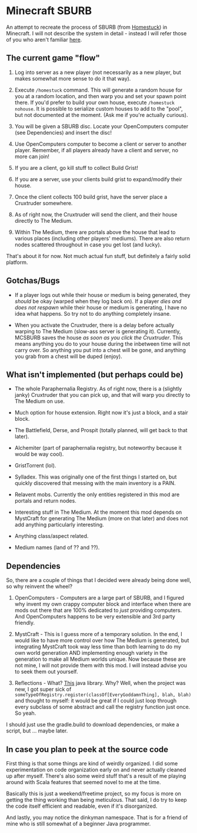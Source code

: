 Minecraft SBURB
===============
An attempt to recreate the process of SBURB (from [Homestuck](http://mspaintadventures.com/)) in Minecraft.
I will not describe the system in detail - instead I will refer those of you who aren't familiar
[here](http://mspaintadventures.wikia.com/wiki/Sburb).

The current game "flow"
-----------------------
1. Log into server as a new player (not necessarily as a new player, but makes somewhat more sense to do it that way).

2. Execute `/homestuck` command. This will generate a random house for you at a random location, and then warp you and set your spawn point there. If you'd prefer to build your own house, execute `/homestuck nohouse`. It is possible to serialize custom houses to add to the "pool", but not documented at the moment. (Ask me if you're actually curious). 

3. You will be given a SBURB disc. Locate your OpenComputers computer (see Dependencies) and insert the disc!

4. Use OpenComputers computer to become a client or server to another player. Remember, if all players already have a client and server, no more can join!

5. If you are a client, go kill stuff to collect Build Grist!

6. If you are a server, use your clients build grist to expand/modify their house.

7. Once the client collects 100 build grist, have the server place a Cruxtruder somewhere.

8. As of right now, the Cruxtruder will send the client, and their house directly to The Medium.

9. Within The Medium, there are portals above the house that lead to various places (including other players' mediums). There are also return nodes scattered throughout in case you get lost (and lucky).

That's about it for now. Not much actual fun stuff, but definitely a fairly solid platform.

Gotchas/Bugs
------------
* If a player logs out while their house or medium is being generated, they _should_ be okay (warped when they log back on). If a player _dies and does not respawn_ while their house or medium is generating, I have no idea what happens. So try not to do anything completely insane.

* When you activate the Cruxtruder, there is a delay before actually warping to The Medium (slow-ass server is generating it). Currently, MCSBURB saves the house _as soon as you click the Cruxtruder_. This means anything you do to your house during the inbetween time will not carry over. So anything you put into a chest will be gone, and anything you grab from a chest will be duped (enjoy).

What isn't implemented (but perhaps could be)
---------------------------------------------
* The whole Paraphernalia Registry. As of right now, there is a (slightly janky) Cruxtruder that you can pick up, and that will warp you directly to The Medium on use.

* Much option for house extension. Right now it's just a block, and a stair block.

* The Battlefield, Derse, and Prospit (totally planned, will get back to that later).

* Alchemiter (part of paraphernalia registry, but noteworthy because it would be way cool).

* GristTorrent (lol).

* Sylladex. This was originally one of the first things I started on, but quickly discovered that messing with the main inventory is a PAIN.

* Relavent mobs. Currently the only entities registered in this mod are portals and return nodes.

* Interesting stuff in The Medium. At the moment this mod depends on MystCraft for generating The Medium (more on that later) and does not add anything particularly interesting.

* Anything class/aspect related.

* Medium names (land of ?? and ??).

Dependencies
------------
So, there are a couple of things that I decided were already being done well, so why reinvent the wheel?

1. OpenComputers - Computers are a large part of SBURB, and I figured why invent my own crappy computer block and interface when there are mods out there that are 100% dedicated to _just_ providing computers. And OpenComputers happens to be very extensible and 3rd party friendly.

2. MystCraft - This is I guess more of a temporary solution. In the end, I would like to have more control over how The Medium is generated, but integrating MystCraft took way less time than both learning to do my own world generation AND implementing enough variety in the generation to make all Medium worlds unique.
Now because these are not mine, I will not provide them with this mod. I will instead advise you to seek them out yourself.

3. Reflections - What? [This](https://code.google.com/p/reflections/) java library. Why? Well, when the project was new, I got super sick of `someTypeOfRegistry.register(classOf[EveryGoddamnThing], blah, blah)` and thought to myself: it would be great if I could just loop through every subclass of some abstract and call the registry function just once. So yeah.

I should just use the gradle.build to download dependencies, or make a script, but ... maybe later.

In case you plan to peek at the source code
-------------------------------------------
First thing is that some things are kind of weirdly organized. I did some experimentation on code organization early on and never actually cleaned up after myself. There's also some weird stuff that's a result of me playing around with Scala features that seemed novel to me at the time.

Basically this is just a weekend/freetime project, so my focus is more on getting the thing working than being meticulous. That said, I do try to keep the code itself efficient and readable, even if it's disorganized.

And lastly, you may notice the dinkyman namespace. That is for a friend of mine who is still somewhat of a beginner Java programmer.
